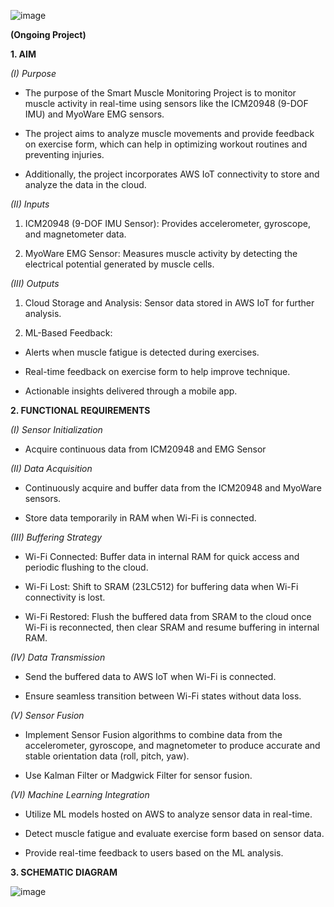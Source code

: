 ![image](https://github.com/user-attachments/assets/c9f50694-41e5-4b65-bc89-ea9a9235157b)


**(Ongoing Project)**




**1. AIM**

_(I) Purpose_

   * The purpose of the Smart Muscle Monitoring Project is to monitor muscle activity in real-time using sensors like the ICM20948 (9-DOF IMU) and MyoWare EMG sensors.
  
   * The project aims to analyze muscle movements and provide feedback on exercise form, which can help in optimizing workout routines and preventing injuries.
  
   * Additionally, the project incorporates AWS IoT connectivity to store and analyze the data in the cloud.


_(II) Inputs_

  1. ICM20948 (9-DOF IMU Sensor): Provides accelerometer, gyroscope, and magnetometer data.
    
  2. MyoWare EMG Sensor: Measures muscle activity by detecting the electrical potential generated by muscle cells.


_(III) Outputs_

  1. Cloud Storage and Analysis: Sensor data stored in AWS IoT for further analysis.
    
  2. ML-Based Feedback:
     
   * Alerts when muscle fatigue is detected during exercises.

   * Real-time feedback on exercise form to help improve technique.
  
   * Actionable insights delivered through a mobile app.




**2. FUNCTIONAL REQUIREMENTS**

_(I) Sensor Initialization_

   * Acquire continuous data from ICM20948 and EMG Sensor


_(II) Data Acquisition_

   * Continuously acquire and buffer data from the ICM20948 and MyoWare sensors.
  
   * Store data temporarily in RAM when Wi-Fi is connected.


_(III) Buffering Strategy_

   * Wi-Fi Connected: Buffer data in internal RAM for quick access and periodic flushing to the cloud.
  
   * Wi-Fi Lost: Shift to SRAM (23LC512) for buffering data when Wi-Fi connectivity is lost.
  
   * Wi-Fi Restored: Flush the buffered data from SRAM to the cloud once Wi-Fi is reconnected, then clear SRAM and resume buffering in internal RAM.


_(IV) Data Transmission_

  * Send the buffered data to AWS IoT when Wi-Fi is connected.
  
  * Ensure seamless transition between Wi-Fi states without data loss.


_(V) Sensor Fusion_

   * Implement Sensor Fusion algorithms to combine data from the accelerometer, gyroscope, and magnetometer to produce accurate and stable orientation data (roll, pitch, yaw).
  
   * Use Kalman Filter or Madgwick Filter for sensor fusion.


_(VI) Machine Learning Integration_

   *  Utilize ML models hosted on AWS to analyze sensor data in real-time.
  
   * Detect muscle fatigue and evaluate exercise form based on sensor data.
  
   * Provide real-time feedback to users based on the ML analysis.


**3. SCHEMATIC DIAGRAM**

![image](https://github.com/user-attachments/assets/b129d03f-13da-4436-a5fd-f8e6e673fc4c)

